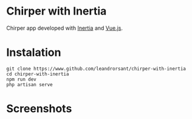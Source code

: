 # Chirper with Inertia
Chirper app developed with [Inertia](https://inertiajs.com/) and [Vue.js](https://vuejs.org/).

# Instalation
```
git clone https://www.github.com/leandrorsant/chirper-with-inertia
cd chirper-with-inertia
npm run dev
php artisan serve
```

# Screenshots
